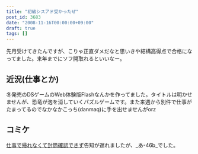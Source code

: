 ```yaml
---
title: "初級シスアド受かったぜ"
post_id: 3683
date: "2008-11-16T00:00:00+09:00"
draft: true
tags: []
---
```



先月受けてきたんですが、こりゃ正直ダメだなと思いきや結構高得点で合格になってました。来年までにソフ開取れるといいなー。
## 近況(仕事とか)
冬発売のDSゲームのWeb体験版Flashなんかを作ってました。タイトルは明かせませんが、恐竜が泡を消していくパズルゲームです。また来週から別件で仕事がたまってるのでなかなかこっち(danmaq)に手を出せませんがorz
## コミケ
[仕事で帰れなくて封筒確認できず](https://danmaq.com/3682)告知が遅れましたが、_あ-46b_でした。
